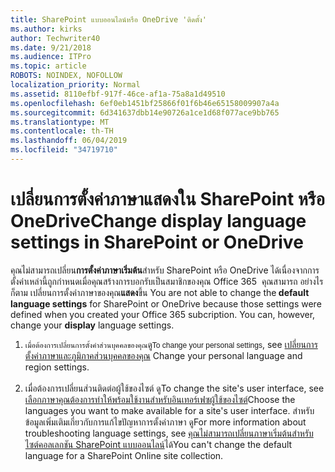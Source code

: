 ```yaml
---
title: SharePoint แบบออนไลน์หรือ OneDrive 'ติดตั้ง'
ms.author: kirks
author: Techwriter40
ms.date: 9/21/2018
ms.audience: ITPro
ms.topic: article
ROBOTS: NOINDEX, NOFOLLOW
localization_priority: Normal
ms.assetid: 8110efbf-917f-46ce-af1a-75a8a1d49510
ms.openlocfilehash: 6ef0eb1451bf25866f01f6b46e65158009907a4a
ms.sourcegitcommit: 6d341637dbb14e90726a1ce1d68f077ace9bb765
ms.translationtype: MT
ms.contentlocale: th-TH
ms.lasthandoff: 06/04/2019
ms.locfileid: "34719710"
---
```

# <a name="change-display-language-settings-in-sharepoint-or-onedrive"></a><span data-ttu-id="46555-102">เปลี่ยนการตั้งค่าภาษาแสดงใน SharePoint หรือ OneDrive</span><span class="sxs-lookup"><span data-stu-id="46555-102">Change display language settings in SharePoint or OneDrive</span></span> 

<p><span data-ttu-id="46555-103">คุณไม่สามารถเปลี่ยน<strong>การตั้งค่าภาษาเริ่มต้น</strong>สำหรับ SharePoint หรือ OneDrive ได้เนื่องจากการตั้งค่าเหล่านี้ถูกกำหนดเมื่อคุณสร้างการบอกรับเป็นสมาชิกของคุณ Office 365 &nbsp;คุณสามารถ อย่างไรก็ตาม เปลี่ยนการตั้งค่าภาษาของคุณ<strong>แสดง</strong>ขึ้น&nbsp;</span><span class="sxs-lookup"><span data-stu-id="46555-103">You are not able to change the<strong> default language settings</strong> for SharePoint or OneDrive because those settings were defined when you created your Office 365 subcription.&nbsp;You can, however, change your <strong>display</strong> language settings.&nbsp;</span></span></p> <ol> <li><span data-ttu-id="46555-104"><span style="display: inline !important; float: none; cursor: text; font-family: Verdana,Arial,Helvetica,sans-serif; font-size: 12px; font-style: normal; font-variant: normal; font-weight: 400; letter-spacing: normal; orphans: 2; text-align: left; text-decoration: none; text-indent: 0px; text-transform: none; -webkit-text-stroke-width: 0px; white-space: normal; word-spacing: 0px;">เมื่อต้องการเปลี่ยนการตั้งค่าส่วนบุคคลของคุณ</span>ดู<a title="เปลี่ยนการตั้งค่าภาษาและภูมิภาคส่วนบุคคลของคุณ</span><span class="sxs-lookup"><span data-stu-id="46555-104"><span style="display: inline !important; float: none; cursor: text; font-family: Verdana,Arial,Helvetica,sans-serif; font-size: 12px; font-style: normal; font-variant: normal; font-weight: 400; letter-spacing: normal; orphans: 2; text-align: left; text-decoration: none; text-indent: 0px; text-transform: none; -webkit-text-stroke-width: 0px; white-space: normal; word-spacing: 0px;">To change your personal settings</span>, see <a title="Change your personal language and region settings</span></span>" href="https://support.office.com/en-us/article/Change-your-personal-language-and-region-settings-caa1fccc-bcdb-42f3-9e5b-45957647ffd7"><span data-ttu-id="46555-105">เปลี่ยนการตั้งค่าภาษาและภูมิภาคส่วนบุคคลของคุณ</a>&nbsp;</span><span class="sxs-lookup"><span data-stu-id="46555-105">Change your personal language and region settings</a>.&nbsp;</span></span><br /><br /></li> <li><span data-ttu-id="46555-106">เมื่อต้องการเปลี่ยนส่วนติดต่อผู้ใช้ของไซต์ ดู<a title="เลือกภาษาคุณต้องการทำให้พร้อมใช้งานสำหรับอินเทอร์เฟซผู้ใช้ของไซต์</span><span class="sxs-lookup"><span data-stu-id="46555-106">To change the site's user interface, see <a title="Choose the languages you want to make available for a site's user interface</span></span>" href="https://support.office.com/en-us/article/choose-the-languages-you-want-to-make-available-for-a-site-s-user-interface-16d3a83c-05ab-4b50-8fbb-ff576a3351e8"><span data-ttu-id="46555-107">เลือกภาษาคุณต้องการทำให้พร้อมใช้งานสำหรับอินเทอร์เฟซผู้ใช้ของไซต์</a></span><span class="sxs-lookup"><span data-stu-id="46555-107">Choose the languages you want to make available for a site's user interface</a>.</span></span> <span data-ttu-id="46555-108">สำหรับข้อมูลเพิ่มเติมเกี่ยวกับการแก้ไขปัญหาการตั้งค่าภาษา ดู<a title="คุณไม่สามารถเปลี่ยนภาษาเริ่มต้นสำหรับไซต์คอลเลกชัน SharePoint แบบออนไลน์</span><span class="sxs-lookup"><span data-stu-id="46555-108">For more information about troubleshooting language settings, see <a title="You can't change the default language for a SharePoint Online site collection</span></span>" href="https://support.office.com/en-us/article/you-can-t-change-the-default-language-for-a-sharepoint-online-site-collection-40dda07e-6b41-49e9-9828-8805dcb92964"><span data-ttu-id="46555-109">คุณไม่สามารถเปลี่ยนภาษาเริ่มต้นสำหรับไซต์คอลเลกชัน SharePoint แบบออนไลน์</a>ได้</span><span class="sxs-lookup"><span data-stu-id="46555-109">You can't change the default language for a SharePoint Online site collection</a>.</span></span></li> </ol> <p>&nbsp;</p>

